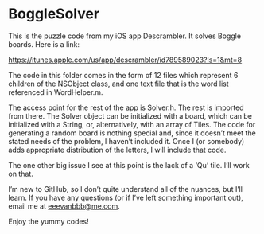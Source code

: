 BoggleSolver
============

This is the puzzle code from my iOS app Descrambler. It solves Boggle boards. Here is a link:

https://itunes.apple.com/us/app/descrambler/id789589023?ls=1&mt=8

The code in this folder comes in the form of 12 files which represent 6 children of the NSObject class, and one text file that is the word list referenced in WordHelper.m. 

The access point for the rest of the app is Solver.h. The rest is imported from there. The Solver object can be initialized with a board, which can be initialized with a String, or, alternatively, with an array of Tiles. The code for generating a random board is nothing special and, since it doesn’t meet the stated needs of the problem, I haven’t included it. Once I (or somebody) adds appropriate distribution of the letters, I will include that code.

The one other big issue I see at this point is the lack of a ‘Qu’ tile. I’ll work on that.


I’m new to GitHub, so I don’t quite understand all of the nuances, but I’ll learn. If you have any questions (or if I’ve left something important out), email me at eeevanbbb@me.com.

Enjoy the yummy codes!